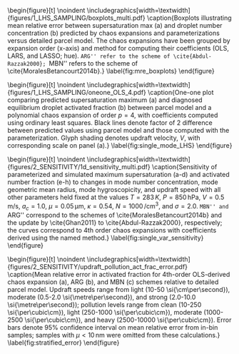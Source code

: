 
<!--
Figure 1: Mean relative error boxplots
-->
\begin{figure}[t]
    \noindent
    \includegraphics[width=\textwidth]{figures/1_LHS_SAMPLING/boxplots_multi.pdf} 
    \caption{Boxplots illustrating mean relative error between supersaturation max (a) and droplet number concentration (b) predicted by chaos expansions and parameterizations versus detailed parcel model. The chaos expansions have been grouped by expansion order (x-axis) and method for computing their coefficients (OLS, LARS, and LASSO; hue). ``ARG'' refer to the scheme of \cite{Abdul-Razzak2000}; ``MBN'' refers to the scheme of \cite{MoralesBetancourt2014b}.}
    \label{fig:mre_boxplots}
\end{figure}

<!--
Figure 2: Single mode LHS results, using OLS (p=4) as an example. This
          figure will have two panels:
              a) Smax
              b) Nact   
-->
\begin{figure}[t] 
    \noindent
    \includegraphics[width=\textwidth]{figures/1_LHS_SAMPLING/oneone_OLS_4.pdf} 
    \caption{One-one plot comparing predicted supersaturation maximum (a) and diagnosed equilibrium droplet activated fraction (b) between parcel model and a polynomial chaos expansion of order $p=4$, with coefficients computed using ordinary least squares. Black lines denote factor of $2$ difference between predicted values using parcel model and those computed with the parameterization. Glyph shading denotes updraft velocity, $V$, with corresponding scale on panel (a).} 
    \label{fig:single_mode_LHS}
\end{figure}

<!--
Figure 3: Single-variable sensitivity analysis - mu, N, V, kappa
    /Users/daniel/workspace/Research/scripts/pce_comparison/ghan_plots
-->
\begin{figure}[t]
    \noindent
    \includegraphics[width=\textwidth]{figures/2_SENSITIVITY/1d_sensitivity_multi.pdf}
    \caption{Sensitivity of parameterized and simulated maximum supersaturation (a-d) and activated number fraction (e-h) to changes in mode number concentration, mode geometric mean radius, mode hygroscopicity, and updraft speed with all other parameters held fixed at the values $T = 283\,\si{K}$, $P = 850\,\si{\hecto\pascal}$, $V = 0.5\,\si{\meter\per\second}$, $a_c = 1.0$, $\mu = 0.05\,\si{\micro\meter}$, $\kappa = 0.54$, $N = 1000\,\si{\per\cubic\cm}$, and $\sigma=2.0$.  ``MBN'' and ``ARG'' correspond to the schemes of \cite{MoralesBetancourt2014b} and the update by \cite{Ghan2011} to \cite{Abdul-Razzak2000}, respectively; the curves correspond to 4th order chaos expansions with coefficients derived using the named method.} 
    \label{fig:single_var_sensitivity}
\end{figure}

<!--
Figure 4: Stratified error plots, looking at how the parameterization  performs for different levels of pollution and updraft speed
-->
\begin{figure}[t]
    \noindent
    \includegraphics[width=\textwidth]{figures/2_SENSITIVITY/updraft_pollution_act_frac_error.pdf}
    \caption{Mean relative error in activated fraction for 4th-order OLS-derived chaos expansion (a), ARG (b), and MBN (c) schemes relative to detailed parcel model. Updraft speeds range from light (10-50 \si{\cm\per\second}), moderate (0.5-2.0 \si{\metre\per\second}), and strong (2.0-10.0 \si{\metre\per\second}); pollution levels range from clean (10-250 \si{\per\cubic\cm}), light (250-1000 \si{\per\cubic\cm}), moderate (1000-2500 \si{\per\cubic\cm}), and heavy (2500-10000 \si{\per\cubic\cm}). Error bars denote 95\% confidence interval on mean relative error from in-bin samples; samples with $\mu < 10\,\si{\nano\metre}$ were omitted from these calculations.}
    \label{fig:stratified_error}
\end{figure}

<!--
![Test. This is the caption! \label{fig:nenes_comp} ](nenes_comp_vs_obs.pdf)

![This is a second test. \label{fig:example_pm}](model_example.png)
-->
